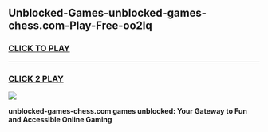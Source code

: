 
## Unblocked-Games-unblocked-games-chess.com-Play-Free-oo2lq
<h3>
<a href="https://premium76.site?title=unblocked-games-chess.com&ref=10A">CLICK TO PLAY</a></h3>
<hr>

<h3>
<a href="https://premium76.site?title=unblocked-games-chess.com&ref=10A">CLICK 2 PLAY</a>
  
</h3>

<a href="https://premium76.site?title=unblocked-games-chess.com&ref=10A"><img src="https://clearcache.store/games.png"></a>


**unblocked-games-chess.com games unblocked: Your Gateway to Fun and Accessible Online Gaming**

